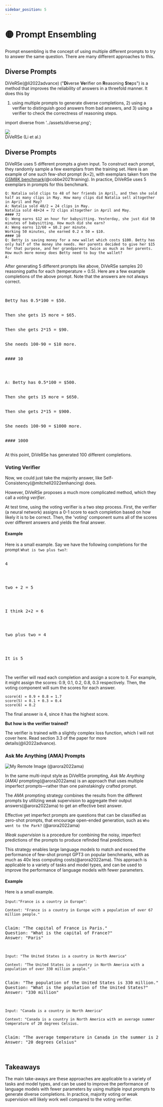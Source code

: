 ```yaml
---
sidebar_position: 5
---
```


# 🟡 Prompt Ensembling

Prompt ensembling is the concept of using multiple different prompts to try to 
answer the same question. There are many different approaches to this.

## Diverse Prompts

DiVeRSe(@li2022advance) ("**Di**verse **Ve**rifier on **R**easoning **S**t**e**ps") is
a method that improves the reliability of answers in a threefold manner. It does this by
1) using multiple prompts to generate diverse completions, 2) using a verifier to distinguish good answers from bad answers, and 3) using a verifier to check the correctness of reasoning steps.


import diverse from '../assets/diverse.png';

<div style={{textAlign: 'center'}}>
  <img src={diverse} style={{width: "750px"}} />
</div>

<div style={{textAlign: 'center'}}>
DiVeRSe (Li et al.)
</div>


## Diverse Prompts

DiVeRSe uses 5 different prompts a given input. To construct each prompt, they randomly
sample a few exemplars from the training set. Here is an example of one such few-shot
prompt (k=2), with exemplars taken from the [GSM8K benchmark](https://raw.githubusercontent.com/openai/grade-school-math/master/grade_school_math/data/train.jsonl)(@cobbe2021training). In practice, DiVeRSe uses
5 exemplars in prompts for this benchmark.


```
Q: Natalia sold clips to 48 of her friends in April, and then she sold half as many clips in May. How many clips did Natalia sell altogether in April and May?
A: Natalia sold 48/2 = 24 clips in May.
Natalia sold 48+24 = 72 clips altogether in April and May.
#### 72
Q: Weng earns $12 an hour for babysitting. Yesterday, she just did 50 minutes of babysitting. How much did she earn?
A: Weng earns 12/60 = $0.2 per minute.
Working 50 minutes, she earned 0.2 x 50 = $10.
#### 10
Q: Betty is saving money for a new wallet which costs $100. Betty has only half of the money she needs. Her parents decided to give her $15 for that purpose, and her grandparents twice as much as her parents. How much more money does Betty need to buy the wallet?
A:
```

After generating 5 different prompts like above, DiVeRSe samples 20 reasoning paths 
for each (temperature = 0.5). Here are a few example completions of the above prompt.
Note that the answers are not always correct.


<pre>

<div style={{backgroundColor: '#d2f4d3'}}>
<div>Betty has 0.5*100 = $50.</div>

<div>Then she gets 15 more = $65.</div>

<div>Then she gets 2*15 = $90.</div>

<div>She needs 100-90 = $10 more.</div>

#### 10
</div>
</pre>

<pre>

<div style={{backgroundColor: '#d2f4d3'}}>
<div>A: Betty has 0.5*100 = $500.</div>

<div>Then she gets 15 more = $650.</div>

<div>Then she gets 2*15 = $900.</div>

<div>She needs 100-90 = $1000 more.</div>

#### 1000
</div>
</pre>

At this point, DiVeRSe has generated 100 different completions.

### Voting Verifier

Now, we could just take the majority answer, like Self-Consistency(@mitchell2022enhancing) does.

However, DiVeRSe proposes a much more complicated method, which they call a _voting verifier_.

At test time, using the voting verifier is a two step process. First, the verifier (a neural network)
assigns a 0-1 score to each completion based on how likely it is to be correct. Then, the 'voting'
component sums all of the scores over different answers and yields the final answer.

#### Example

Here is a small example. Say we have the following completions for the prompt `What is two plus two?`:

<pre>
<div style={{backgroundColor: '#d2f4d3'}}>
<div>4</div>
</div>
</pre>

<pre>
<div style={{backgroundColor: '#d2f4d3'}}>
<div>two + 2 = 5</div>
</div>
</pre>

<pre>
<div style={{backgroundColor: '#d2f4d3'}}>
<div>I think 2+2 = 6</div>
</div>
</pre>

<pre>
<div style={{backgroundColor: '#d2f4d3'}}>
<div>two plus two = 4</div>
</div>
</pre>

<pre>
<div style={{backgroundColor: '#d2f4d3'}}>
<div>It is 5</div>
</div>
</pre>

The verifier will read each completion and assign a score to it. For example, it might assign
the scores: 0.9, 0.1, 0.2, 0.8, 0.3 respectively. Then, the voting component will sum the scores for each
answer.

```
score(4) = 0.9 + 0.8 = 1.7
score(5) = 0.1 + 0.3 = 0.4
score(6) = 0.2
```

The final answer is 4, since it has the highest score.

**But how is the verifier trained?**

The verifier is trained with a slightly complex loss function, which 
I will not cover here. Read section 3.3 of the paper for more details(@li2022advance).

### Ask Me Anything (AMA) Prompts

![My Remote Image](https://user-images.githubusercontent.com/69173676/217629041-a73a19b3-722d-4dcf-8c07-07f9d2eddfba.jpg)
(@arora2022ama)

In the same multi-input style as DiVeRSe prompting, *Ask Me Anything (AMA)* prompting(@arora2022ama) is an approach that uses multiple imperfect prompts—rather than one painstakingly crafted prompt.

The *AMA* prompting strategy combines the results from the different prompts by utilizing weak supervision to aggregate their output answers(@arora2022ama) to get an effective best answer. 

Effective yet imperfect prompts are questions that can be classified as zero-shot prompts, that encourage open-ended generation, such as `Who went to the Park?` (@arora2022ama)

*Weak supervision* is a procedure for combining the noisy, imperfect predictions of the prompts to produce refinded final predictions. 

This strategy enables large language models to match and exceed the performance of few-shot prompt GPT3 on popular benchmarks, with as much as 40x less computing costs(@arora2022ama). This approach is applicable to a variety of tasks and model types, and can be used to improve the performance of language models with fewer parameters.

#### Example

Here is a small example. 

`Input:"France is a country in Europe"`:

`Context: "France is a country in Europe with a population of over 67 million people."`

<pre>
<div style={{backgroundColor: '#d2f4d3'}}>
<div>Claim: "The capital of France is Paris." 
Question: "What is the capital of France?" 
Answer: "Paris" </div>
</div>
</pre>
`Input: "The United States is a country in North America"` 

`Context: "The United States is a country in North America with a population of over 330 million people."` 
<pre>
<div style={{backgroundColor: '#d2f4d3'}}>
<div>Claim: "The population of the United States is 330 million." 
Question: "What is the population of the United States?" 
Answer: "330 million"</div>
</div>
</pre>
`Input: "Canada is a country in North America"` 

`Context: "Canada is a country in North America with an average summer temperature of 20 degrees Celsius.`
<pre>
<div style={{backgroundColor: '#d2f4d3'}}>
<div>Claim: "The average temperature in Canada in the summer is 20 degrees Celsius." Question: "What is the average temperature in Canada in the summer?" 
Answer: "20 degrees Celsius"</div>
</div>
</pre>

## Takeaways

The main take-aways are these approaches are applicable to a variety of tasks and model types, and can be used to improve the performance of language models with fewer parameters by using multiple input prompts to generate diverse completions. In practice, majority voting or weak supervision will likely work well compared to the voting verifier.
